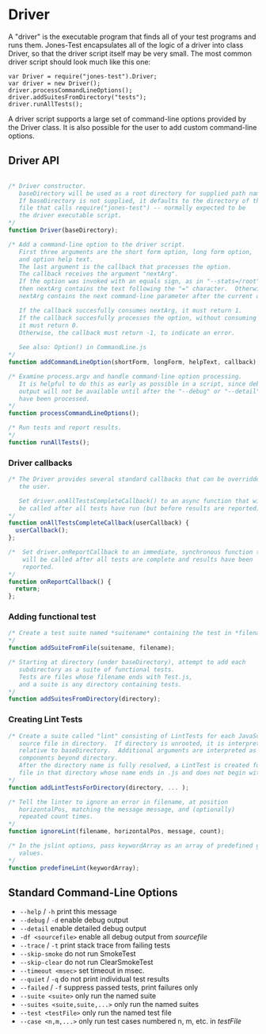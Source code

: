Driver
======

A "driver" is the executable program that finds all of your test programs and runs
them.  Jones-Test encapsulates all of the logic of a driver into class Driver, so
that the driver script itself may be very small.  The most common driver script
should look much like this one:

    var Driver = require("jones-test").Driver;
    var driver = new Driver();  
    driver.processCommandLineOptions();
    driver.addSuitesFromDirectory("tests"); 
    driver.runAllTests();

A driver script supports a large set of command-line options provided by the
Driver class.  It is also possible for the user to add custom command-line options.

Driver API
----------
```JavaScript

/* Driver constructor.
   baseDirectory will be used as a root directory for supplied path names.
   If baseDirectory is not supplied, it defaults to the directory of the
   file that calls require("jones-test") -- normally expected to be
   the driver executable script.
*/
function Driver(baseDirectory);

/* Add a command-line option to the driver script.
   First three arguments are the short form option, long form option,
   and option help text.
   The last argument is the callback that processes the option.
   The callback receives the argument "nextArg".  
   If the option was invoked with an equals sign, as in "--stats=/root", 
   then nextArg contains the text following the "=" character.  Otherwise,
   nextArg contains the next command-line parameter after the current one.

   If the callback succesfully consumes nextArg, it must return 1.
   If the callback succesfully processes the option, without consuming nextArg,
   it must return 0.
   Otherwise, the callback must return -1, to indicate an error.
   
   See also: Option() in CommandLine.js
*/
function addCommandLineOption(shortForm, longForm, helpText, callback);

/* Examine process.argv and handle command-line option processing.
   It is helpful to do this as early as possible in a script, since debugging
   output will not be available until after the "--debug" or "--detail" flags
   have been processed.
*/
function processCommandLineOptions();

/* Run tests and report results. 
*/
function runAllTests();
```

### Driver callbacks
```JavaScript
/* The Driver provides several standard callbacks that can be overridden by
   the user.

   Set driver.onAllTestsCompleteCallback() to an async function that will
   be called after all tests have run (but before results are reported).
*/
function onAllTestsCompleteCallback(userCallback) {
  userCallback();
};

/*  Set driver.onReportCallback to an immediate, synchronous function that
    will be called after all tests are complete and results have been
    reported.
*/
function onReportCallback() {
  return;
};

```

### Adding functional test
```JavaScript
/* Create a test suite named *suitename* containing the test in *filename*.
*/
function addSuiteFromFile(suitename, filename);

/* Starting at directory (under baseDirectory), attempt to add each
   subdirectory as a suite of functional tests. 
   Tests are files whose filename ends with Test.js,
   and a suite is any directory containing tests.
*/
function addSuitesFromDirectory(directory);
```


### Creating Lint Tests
```JavaScript
/* Create a suite called "lint" consisting of LintTests for each JavaScript 
   source file in directory.  If directory is unrooted, it is interpreted 
   relative to baseDirectory.  Additional arguments are interpreted as pathname
   components beyond directory.
   After the directory name is fully resolved, a LintTest is created for every 
   file in that directory whose name ends in .js and does not begin with a dot.
*/
function addLintTestsForDirectory(directory, ... );

/* Tell the linter to ignore an error in filename, at position
   horizontalPos, matching the message message, and (optionally)
   repeated count times.
*/
function ignoreLint(filename, horizontalPos, message, count);

/* In the jslint options, pass keywordArray as an array of predefined global
   values.
*/
function predefineLint(keywordArray);

```

Standard Command-Line Options
-----------------------------

*  `--help` / `-h`        print this message
*  `--debug` / `-d`        enable debug output
*  `--detail`            enable detailed debug output
*  `-df <sourcefile>`    enable all debug output from *sourcefile*
*  `--trace` / `-t`        print stack trace from failing tests
*  `--skip-smoke`         do not run SmokeTest
*  `--skip-clear`         do not run ClearSmokeTest
*  `--timeout <msec>`     set timeout in msec.
*  `--quiet` / `-q`         do not print individual test results
*  `--failed` / `-f`        suppress passed tests, print failures only
*  `--suite <suite>`      only run the named suite
*  `--suites <suite,suite,...>` only run the named suites
*  `--test <testFile>`     only run the named test file
*  `--case <n,m,...>`      only run test cases numbered n, m, etc. in *testFile*



